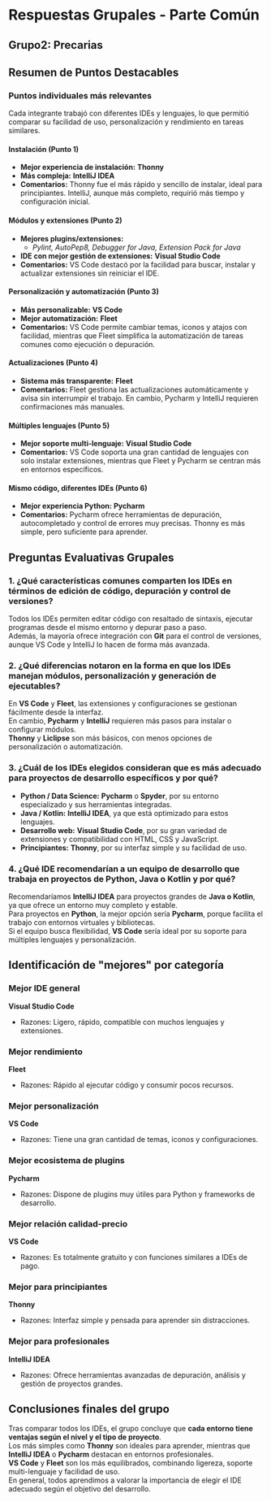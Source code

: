 # Respuestas Grupales - Parte Común

## Grupo2: **Precarias**


## Resumen de Puntos Destacables

### Puntos individuales más relevantes
Cada integrante trabajó con diferentes IDEs y lenguajes, lo que permitió comparar su facilidad de uso, personalización y rendimiento en tareas similares.


#### Instalación (Punto 1)
- **Mejor experiencia de instalación:** **Thonny**  
- **Más compleja:** **IntelliJ IDEA**  
- **Comentarios:** Thonny fue el más rápido y sencillo de instalar, ideal para principiantes. IntelliJ, aunque más completo, requirió más tiempo y configuración inicial.


#### Módulos y extensiones (Punto 2)
- **Mejores plugins/extensiones:**  
  - *Pylint, AutoPep8, Debugger for Java, Extension Pack for Java*  
- **IDE con mejor gestión de extensiones:** **Visual Studio Code**  
- **Comentarios:** VS Code destacó por la facilidad para buscar, instalar y actualizar extensiones sin reiniciar el IDE.


#### Personalización y automatización (Punto 3)
- **Más personalizable:** **VS Code**  
- **Mejor automatización:** **Fleet**  
- **Comentarios:** VS Code permite cambiar temas, iconos y atajos con facilidad, mientras que Fleet simplifica la automatización de tareas comunes como ejecución o depuración.


#### Actualizaciones (Punto 4)
- **Sistema más transparente:** **Fleet**  
- **Comentarios:** Fleet gestiona las actualizaciones automáticamente y avisa sin interrumpir el trabajo. En cambio, Pycharm y IntelliJ requieren confirmaciones más manuales.


#### Múltiples lenguajes (Punto 5)
- **Mejor soporte multi-lenguaje:** **Visual Studio Code**  
- **Comentarios:** VS Code soporta una gran cantidad de lenguajes con solo instalar extensiones, mientras que Fleet y Pycharm se centran más en entornos específicos.


#### Mismo código, diferentes IDEs (Punto 6)
- **Mejor experiencia Python:** **Pycharm**  
- **Comentarios:** Pycharm ofrece herramientas de depuración, autocompletado y control de errores muy precisas. Thonny es más simple, pero suficiente para aprender.


## Preguntas Evaluativas Grupales

### 1. ¿Qué características comunes comparten los IDEs en términos de edición de código, depuración y control de versiones?
Todos los IDEs permiten editar código con resaltado de sintaxis, ejecutar programas desde el mismo entorno y depurar paso a paso.  
Además, la mayoría ofrece integración con **Git** para el control de versiones, aunque VS Code y IntelliJ lo hacen de forma más avanzada.


### 2. ¿Qué diferencias notaron en la forma en que los IDEs manejan módulos, personalización y generación de ejecutables?
En **VS Code** y **Fleet**, las extensiones y configuraciones se gestionan fácilmente desde la interfaz.  
En cambio, **Pycharm** y **IntelliJ** requieren más pasos para instalar o configurar módulos.  
**Thonny** y **Liclipse** son más básicos, con menos opciones de personalización o automatización.


### 3. ¿Cuál de los IDEs elegidos consideran que es más adecuado para proyectos de desarrollo específicos y por qué?

- **Python / Data Science:** **Pycharm** o **Spyder**, por su entorno especializado y sus herramientas integradas.  
- **Java / Kotlin:** **IntelliJ IDEA**, ya que está optimizado para estos lenguajes.  
- **Desarrollo web:** **Visual Studio Code**, por su gran variedad de extensiones y compatibilidad con HTML, CSS y JavaScript.  
- **Principiantes:** **Thonny**, por su interfaz simple y su facilidad de uso.


### 4. ¿Qué IDE recomendarían a un equipo de desarrollo que trabaja en proyectos de Python, Java o Kotlin y por qué?
Recomendaríamos **IntelliJ IDEA** para proyectos grandes de **Java o Kotlin**, ya que ofrece un entorno muy completo y estable.  
Para proyectos en **Python**, la mejor opción sería **Pycharm**, porque facilita el trabajo con entornos virtuales y bibliotecas.  
Si el equipo busca flexibilidad, **VS Code** sería ideal por su soporte para múltiples lenguajes y personalización.


## Identificación de "mejores" por categoría

### Mejor IDE general  
**Visual Studio Code**  
- Razones: Ligero, rápido, compatible con muchos lenguajes y extensiones.

### Mejor rendimiento  
**Fleet**  
- Razones: Rápido al ejecutar código y consumir pocos recursos.

### Mejor personalización  
**VS Code**  
- Razones: Tiene una gran cantidad de temas, iconos y configuraciones.

### Mejor ecosistema de plugins  
**Pycharm**  
- Razones: Dispone de plugins muy útiles para Python y frameworks de desarrollo.

### Mejor relación calidad-precio  
**VS Code**  
- Razones: Es totalmente gratuito y con funciones similares a IDEs de pago.

### Mejor para principiantes  
**Thonny**  
- Razones: Interfaz simple y pensada para aprender sin distracciones.

### Mejor para profesionales  
**IntelliJ IDEA**  
- Razones: Ofrece herramientas avanzadas de depuración, análisis y gestión de proyectos grandes.


## Conclusiones finales del grupo
Tras comparar todos los IDEs, el grupo concluye que **cada entorno tiene ventajas según el nivel y el tipo de proyecto**.  
Los más simples como **Thonny** son ideales para aprender, mientras que **IntelliJ IDEA** o **Pycharm** destacan en entornos profesionales.  
**VS Code** y **Fleet** son los más equilibrados, combinando ligereza, soporte multi-lenguaje y facilidad de uso.  
En general, todos aprendimos a valorar la importancia de elegir el IDE adecuado según el objetivo del desarrollo.
